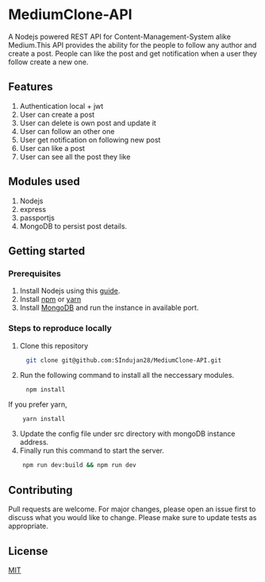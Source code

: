 # MediumClone-API
A Nodejs powered REST API for Content-Management-System alike Medium.This API provides the ability for the people to follow any author and create a post. People can like the post and get notification when a user they follow create a new one.

## Features
1. Authentication local + jwt
2. User can create a post
3. User can delete is own post and update it
4. User can follow an other one
5. User get notification on following new post
6. User can like a post
7. User can see all the post they like

## Modules used
1. Nodejs
2. express
3. passportjs
4. MongoDB to persist post details.

## Getting started

 ### Prerequisites
1. Install Nodejs using this [guide](https://nodejs.org/en/download/).
2. Install [npm](https://www.npmjs.com/get-npm) or [yarn](https://classic.yarnpkg.com/en/docs/install/#debian-stable)
3. Install [MongoDB](https://docs.mongodb.com/manual/installation/) and run the instance in available port.
 ### Steps to reproduce locally
  1. Clone this repository
```bash
     git clone git@github.com:SIndujan28/MediumClone-API.git
```
  2. Run the following command to install all the neccessary modules.
```
     npm install
```
   If you prefer yarn,
```
    yarn install
```
  3. Update the config file under src directory with mongoDB instance address.
  4. Finally run this command to start the server.
```bash
    npm run dev:build && npm run dev
```
## Contributing

Pull requests are welcome. For major changes, please open an issue first to discuss what you would like to change.
Please make sure to update tests as appropriate.

## License

[MIT](https://choosealicense.com/licenses/mit/)
